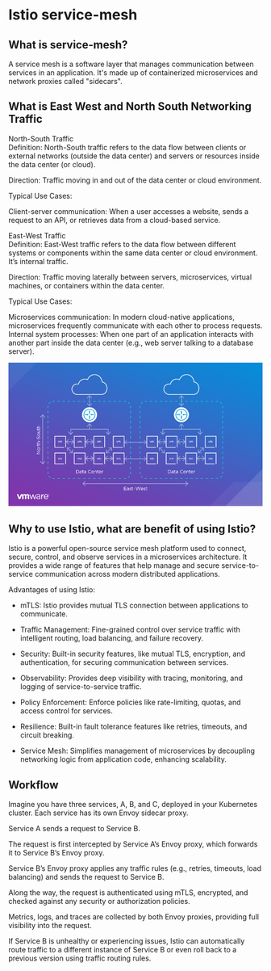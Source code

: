 # Istio service-mesh

## What is service-mesh?

A service mesh is a software layer that manages communication between services in an application. It's made up of containerized microservices and network proxies called "sidecars".

## What is East West and North South Networking Traffic

North-South Traffic  
Definition: North-South traffic refers to the data flow between clients or external networks (outside the data center) and servers or resources inside the data center (or cloud).

Direction: Traffic moving in and out of the data center or cloud environment.

Typical Use Cases:

Client-server communication: When a user accesses a website, sends a request to an API, or retrieves data from a cloud-based service.

East-West Traffic  
Definition: East-West traffic refers to the data flow between different systems or components within the same data center or cloud environment. It’s internal traffic.

Direction: Traffic moving laterally between servers, microservices, virtual machines, or containers within the data center.

Typical Use Cases:

Microservices communication: In modern cloud-native applications, microservices frequently communicate with each other to process requests.  
Internal system processes: When one part of an application interacts with another part inside the data center (e.g., web server talking to a database server).

![eastwestnorthsouthtraffic](./png/eastwestnorthsouthtraffic.png)

## Why to use Istio, what are benefit of using Istio?

Istio is a powerful open-source service mesh platform used to connect, secure, control, and observe services in a microservices architecture. It provides a wide range of features that help manage and secure service-to-service communication across modern distributed applications.

Advantages of using Istio:

- mTLS: Istio provides mutual TLS connection between applications to communicate.

- Traffic Management: Fine-grained control over service traffic with intelligent routing, load balancing, and failure recovery.

- Security: Built-in security features, like mutual TLS, encryption, and authentication, for securing communication between services.

- Observability: Provides deep visibility with tracing, monitoring, and logging of service-to-service traffic.

- Policy Enforcement: Enforce policies like rate-limiting, quotas, and access control for services.

- Resilience: Built-in fault tolerance features like retries, timeouts, and circuit breaking.

- Service Mesh: Simplifies management of microservices by decoupling networking logic from application code, enhancing scalability.

## Workflow

Imagine you have three services, A, B, and C, deployed in your Kubernetes cluster. Each service has its own Envoy sidecar proxy.

Service A sends a request to Service B.

The request is first intercepted by Service A’s Envoy proxy, which forwards it to Service B’s Envoy proxy.

Service B’s Envoy proxy applies any traffic rules (e.g., retries, timeouts, load balancing) and sends the request to Service B.

Along the way, the request is authenticated using mTLS, encrypted, and checked against any security or authorization policies.

Metrics, logs, and traces are collected by both Envoy proxies, providing full visibility into the request.

If Service B is unhealthy or experiencing issues, Istio can automatically route traffic to a different instance of Service B or even roll back to a previous version using traffic routing rules.
